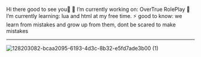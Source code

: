 Hi there good to see you👋
🔭 I’m currently working on: OverTrue RolePlay
🌱 I’m currently learning: lua and html at my free time.
⚡ good to know: we learn from mistakes and grow up from them, dont be scared to make mistakes

______________________
![128203082-bcaa2095-6193-4d3c-8b32-e5fd7ade3b00 (1)](https://user-images.githubusercontent.com/77500505/132336861-38707aed-038d-48ef-bfc9-06f57cdfb65e.png)
